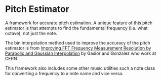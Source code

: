 Pitch Estimator
===============
A framework for accurate pitch estimation. A unique feature of this pitch estimator is that attempts to find the fundamental frequency (i.e. what octave), not just the note.

The bin interpolation method used to improve the accuracy of the pitch estimator is from [Improving FFT Frequency Measurement Resolution
by Parabolic and Gaussian Interpolation](https://mgasior.web.cern.ch/mgasior/pap/FFT_resol_note.pdf) by Gasior and Gonzalez who work at CERN.

This framework also includes some other music utilities such a note class for converting a frequency to a note name and vice versa.

